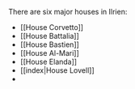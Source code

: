 
There are six major houses in Ilrien:
- [[House Corvetto]]
- [[House Battalia]]
- [[House Bastien]]
- [[House Al-Mari]]
- [[House Elanda]]
- [[index|House Lovell]]
- 